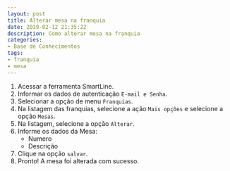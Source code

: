 ```yaml
---
layout: post
title: Alterar mesa na franquia
date: 2019-02-12 21:35:22
description: Como alterar mesa na franquia
categories: 
- Base de Conhecimentos
tags:
- franquia 
- mesa
---
```


<!-- # Adicionar Mesa na franquia -->

1. Acessar a ferramenta SmartLine.
2. Informar os dados de autenticação `E-mail e Senha`.
3. Selecionar a opção de menu `Franquias`.
4. Na listagem das franquias, selecione a ação `Mais opções` e selecione a opção `Mesas`.
4. Na listagem, selecione a opção `Alterar`.
6. Informe os dados da Mesa:
	- Numero
	- Descrição
7. Clique na opção `salvar`.
8. Pronto! A mesa foi alterada com sucesso.

